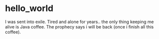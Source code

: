 # hello_world

I was sent into exile. Tired and alone for years.. the only thing keeping me alive is Java coffee. 
The prophecy says i will be back (once i finish all this coffee). 
